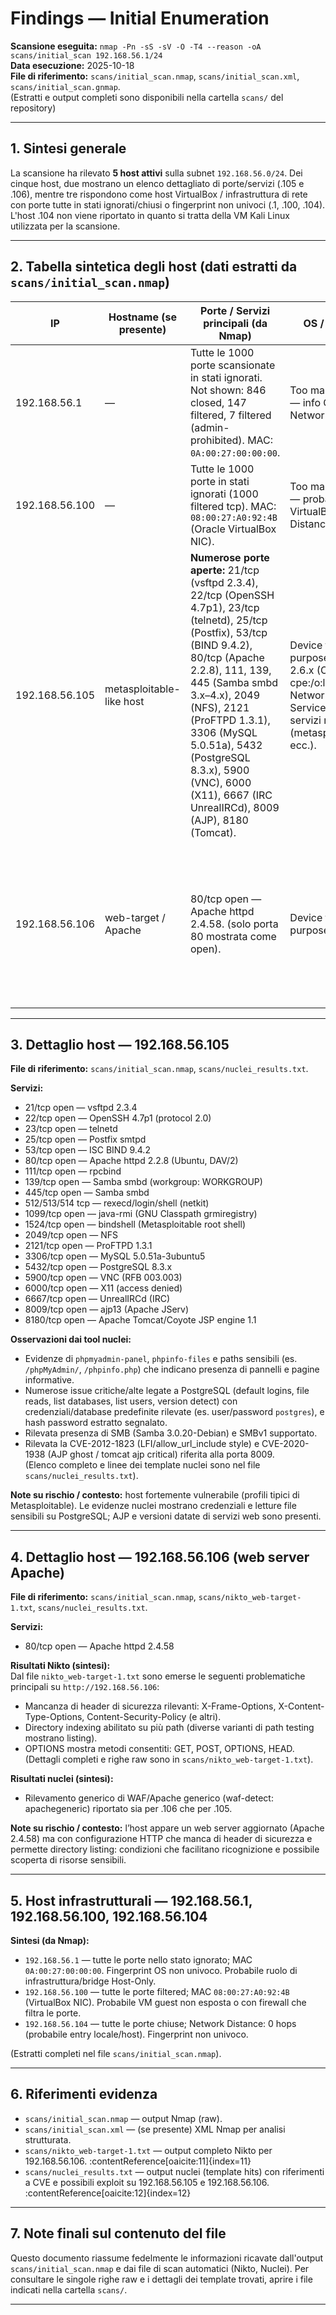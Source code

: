# Findings — Initial Enumeration

**Scansione eseguita:** `nmap -Pn -sS -sV -O -T4 --reason -oA scans/initial_scan 192.168.56.1/24`  
**Data esecuzione:** 2025-10-18  
**File di riferimento:** `scans/initial_scan.nmap`, `scans/initial_scan.xml`, `scans/initial_scan.gnmap`.  
(Estratti e output completi sono disponibili nella cartella `scans/` del repository)

---

## 1. Sintesi generale
La scansione ha rilevato **5 host attivi** sulla subnet `192.168.56.0/24`. Dei cinque host, due mostrano un elenco dettagliato di porte/servizi (.105 e .106), mentre tre rispondono come host VirtualBox / infrastruttura di rete con porte tutte in stati ignorati/chiusi o fingerprint non univoci (.1, .100, .104). L'host .104 non viene riportato in quanto si tratta della VM Kali Linux utilizzata per la scansione. 

---

## 2. Tabella sintetica degli host (dati estratti da `scans/initial_scan.nmap`)

| IP | Hostname (se presente) | Porte / Servizi principali (da Nmap) | OS / note di fingerprint | Evidenze |
|-----|------------------------|---------------------------------------|--------------------------|----------|
| 192.168.56.1 | — | Tutte le 1000 porte scansionate in stati ignorati. Not shown: 846 closed, 147 filtered, 7 filtered (admin-prohibited). MAC: `0A:00:27:00:00:00`. | Too many fingerprints match — info OS non univoca. Network Distance: 1 hop. |
| 192.168.56.100 | — | Tutte le 1000 porte in stati ignorati (1000 filtered tcp). MAC: `08:00:27:A0:92:4B` (Oracle VirtualBox NIC). | Too many fingerprints match — probabilmente VM guest VirtualBox. Network Distance: 1 hop. |
| 192.168.56.105 | metasploitable-like host | **Numerose porte aperte:** 21/tcp (vsftpd 2.3.4), 22/tcp (OpenSSH 4.7p1), 23/tcp (telnetd), 25/tcp (Postfix), 53/tcp (BIND 9.4.2), 80/tcp (Apache 2.2.8), 111, 139, 445 (Samba smbd 3.x–4.x), 2049 (NFS), 2121 (ProFTPD 1.3.1), 3306 (MySQL 5.0.51a), 5432 (PostgreSQL 8.3.x), 5900 (VNC), 6000 (X11), 6667 (IRC UnrealIRCd), 8009 (AJP), 8180 (Tomcat). | Device type: general purpose. Running: Linux 2.6.x (OS CPE: cpe:/o:linux:linux_kernel:2.6). Network Distance: 1 hop. Service info: host names e servizi multipli (metasploitable.localdomain ecc.). |
| 192.168.56.106 | web-target / Apache | 80/tcp open — Apache httpd 2.4.58. (solo porta 80 mostrata come open). | Device type: general purpose|router. OS detection: Linux 4.x/5.x or MikroTik RouterOS 7.x (range di fingerprint multiple). Network Distance: 1 hop. |

---

## 3. Dettaglio host — 192.168.56.105
**File di riferimento:** `scans/initial_scan.nmap`, `scans/nuclei_results.txt`.

**Servizi:**
- 21/tcp open — vsftpd 2.3.4  
- 22/tcp open — OpenSSH 4.7p1 (protocol 2.0)  
- 23/tcp open — telnetd  
- 25/tcp open — Postfix smtpd  
- 53/tcp open — ISC BIND 9.4.2  
- 80/tcp open — Apache httpd 2.2.8 (Ubuntu, DAV/2)  
- 111/tcp open — rpcbind  
- 139/tcp open — Samba smbd (workgroup: WORKGROUP)  
- 445/tcp open — Samba smbd  
- 512/513/514 tcp — rexecd/login/shell (netkit)  
- 1099/tcp open — java-rmi (GNU Classpath grmiregistry)  
- 1524/tcp open — bindshell (Metasploitable root shell)  
- 2049/tcp open — NFS  
- 2121/tcp open — ProFTPD 1.3.1  
- 3306/tcp open — MySQL 5.0.51a-3ubuntu5  
- 5432/tcp open — PostgreSQL 8.3.x  
- 5900/tcp open — VNC (RFB 003.003)  
- 6000/tcp open — X11 (access denied)  
- 6667/tcp open — UnrealIRCd (IRC)  
- 8009/tcp open — ajp13 (Apache JServ)  
- 8180/tcp open — Apache Tomcat/Coyote JSP engine 1.1

**Osservazioni dai tool nuclei:**  
- Evidenze di `phpmyadmin-panel`, `phpinfo-files` e paths sensibili (es. `/phpMyAdmin/`, `/phpinfo.php`) che indicano presenza di pannelli e pagine informative.  
- Numerose issue critiche/alte legate a PostgreSQL (default logins, file reads, list databases, list users, version detect) con credenziali/database predefinite rilevate (es. user/password `postgres`), e hash password estratto segnalato.  
- Rilevata presenza di SMB (Samba 3.0.20-Debian) e SMBv1 supportato.  
- Rilevata la CVE-2012-1823 (LFI/allow_url_include style) e CVE-2020-1938 (AJP ghost / tomcat ajp critical) riferita alla porta 8009.  
(Elenco completo e linee dei template nuclei sono nel file `scans/nuclei_results.txt`).

**Note su rischio / contesto:** host fortemente vulnerabile (profili tipici di Metasploitable). Le evidenze nuclei mostrano credenziali e letture file sensibili su PostgreSQL; AJP e versioni datate di servizi web sono presenti.

---

## 4. Dettaglio host — 192.168.56.106 (web server Apache)

**File di riferimento:** `scans/initial_scan.nmap`, `scans/nikto_web-target-1.txt`, `scans/nuclei_results.txt`.

**Servizi:**
- 80/tcp open — Apache httpd 2.4.58

**Risultati Nikto (sintesi):**  
Dal file `nikto_web-target-1.txt` sono emerse le seguenti problematiche principali su `http://192.168.56.106`:  
- Mancanza di header di sicurezza rilevanti: X-Frame-Options, X-Content-Type-Options, Content-Security-Policy (e altri).  
- Directory indexing abilitato su più path (diverse varianti di path testing mostrano listing).  
- OPTIONS mostra metodi consentiti: GET, POST, OPTIONS, HEAD.  
(Dettagli completi e righe raw sono in `scans/nikto_web-target-1.txt`).

**Risultati nuclei (sintesi):**  
- Rilevamento generico di WAF/Apache generico (waf-detect: apachegeneric) riportato sia per .106 che per .105.

**Note su rischio / contesto:** l’host appare un web server aggiornato (Apache 2.4.58) ma con configurazione HTTP che manca di header di sicurezza e permette directory listing: condizioni che facilitano ricognizione e possibile scoperta di risorse sensibili.

---

## 5. Host infrastrutturali — 192.168.56.1, 192.168.56.100, 192.168.56.104

**Sintesi (da Nmap):**
- `192.168.56.1` — tutte le porte nello stato ignorato; MAC `0A:00:27:00:00:00`. Fingerprint OS non univoco. Probabile ruolo di infrastruttura/bridge Host-Only.
- `192.168.56.100` — tutte le porte filtered; MAC `08:00:27:A0:92:4B` (VirtualBox NIC). Probabile VM guest non esposta o con firewall che filtra le porte.
- `192.168.56.104` — tutte le porte chiuse; Network Distance: 0 hops (probabile entry locale/host). Fingerprint non univoco.

(Estratti completi nel file `scans/initial_scan.nmap`).

---

## 6. Riferimenti evidenza
- `scans/initial_scan.nmap` — output Nmap (raw).  
- `scans/initial_scan.xml` — (se presente) XML Nmap per analisi strutturata.  
- `scans/nikto_web-target-1.txt` — output completo Nikto per 192.168.56.106. :contentReference[oaicite:11]{index=11}  
- `scans/nuclei_results.txt` — output nuclei (template hits) con riferimenti a CVE e possibili exploit su 192.168.56.105 e 192.168.56.106. :contentReference[oaicite:12]{index=12}

---

## 7. Note finali sul contenuto del file
Questo documento riassume fedelmente le informazioni ricavate dall'output `scans/initial_scan.nmap` e dai file di scan automatici (Nikto, Nuclei). Per consultare le singole righe raw e i dettagli dei template trovati, aprire i file indicati nella cartella `scans/`.

---
